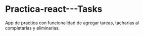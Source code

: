 # Practica-react---Tasks
App de practica con funcionalidad de agregar tareas, tacharlas al completarlas y eliminarlas. 
